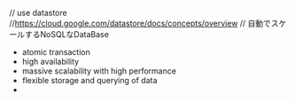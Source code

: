 // use datastore
//https://cloud.google.com/datastore/docs/concepts/overview
//
自動でスケールするNoSQLなDataBase

* atomic transaction
* high availability
* massive scalability with high performance
* flexible storage and querying of data
* 

